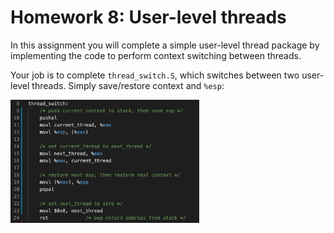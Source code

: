 # Homework 8: User-level threads

In this assignment you will complete a simple user-level thread package by implementing the code to perform context switching between threads.

Your job is to complete `thread_switch.S`, which switches between two user-level threads. Simply save/restore context and `%esp`:

<img src="README_img/uthread_switch.png" width="60%">